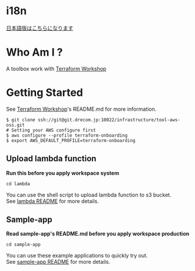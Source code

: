 # i18n
[日本語版はこちらになります](./README_JP.md)
# Who Am I ?
A toolbox work with [Terraform Workshop](https://git.drecom.jp/infrastructure/terraform-oss-aws)

# Getting Started
See [Terraform Workshop](https://git.drecom.jp/infrastructure/terraform-oss-aws)'s README.md for more information.
```
$ git clone ssh://git@git.drecom.jp:10022/infrastructure/tool-aws-oss.git
# Setting your AWS configure first
$ aws configure --profile terraform-onboarding
$ export AWS_DEFAULT_PROFILE=terraform-onboarding
```


## Upload lambda function
__Run this before you apply workspace system__  

```
cd lambda
```

You can use the shell script to upload lambda function to s3 bucket.  
See [lambda README](./lambda/README.md) for more details.

## Sample-app
__Read sample-app's README.md before you apply workspace production__  

```
cd sample-app
```

You can use these example applications to quickly try out.  
See [sample-app README](./sample-app/README.md) for more details.
